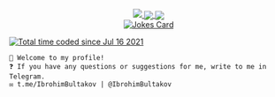 <a href="https://github.com/bultakov">
    <p align="center">
        <img src="https://github-profile-summary-cards.vercel.app/api/cards/profile-details?username=bultakov&theme=2077">
        <img align="center" src="https://github-profile-summary-cards.vercel.app/api/cards/stats?username=bultakov&theme=2077">
        <img align="center" src="https://github-profile-summary-cards.vercel.app/api/cards/productive-time?username=bultakov&theme=2077&utcOffset=5"><br>
        <img src="https://leetcode-stats-six.vercel.app/api?username=biiuz&theme=dark" alt="Jokes Card" />    
    </p>
    <a href="https://wakatime.com/@df968158-4183-4078-9a35-a87452ad2958"><img src="https://wakatime.com/badge/user/df968158-4183-4078-9a35-a87452ad2958.svg" alt="Total time coded since Jul 16 2021" /></a>
</a> 

    👋 Welcome to my profile!
    ❓ If you have any questions or suggestions for me, write to me in Telegram.
    ✉️ t.me/IbrohimBultakov | @IbrohimBultakov
